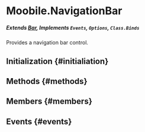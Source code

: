 Moobile.NavigationBar
================================================================================
##### Extends [Bar](Docs/Control/Bar.md), Implements `Events`, `Options`, `Class.Binds`

Provides a navigation bar control.

Initialization {#initialiation}
--------------------------------------------------------------------------------

Methods {#methods}
--------------------------------------------------------------------------------


Members {#members}
--------------------------------------------------------------------------------


Events {#events}
--------------------------------------------------------------------------------